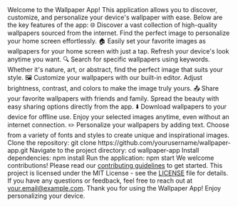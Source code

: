 <?xml version="1.0" encoding="UTF-8"?>
<readme>
    <project>
        <title>Wallpaper App</title>
        <description>
            Welcome to the Wallpaper App! This application allows you to discover, customize, and personalize your device's wallpaper with ease. Below are the key features of the app:
        </description>
    </project>
    <features>
        <feature>
            <icon>🌐</icon>
            <title>Online Wallpaper Gallery</title>
            <description>Discover a vast collection of high-quality wallpapers sourced from the internet. Find the perfect image to personalize your home screen effortlessly.</description>
        </feature>
        <feature>
            <icon>🏠</icon>
            <title>Home Screen Display</title>
            <description>Easily set your favorite images as wallpapers for your home screen with just a tap. Refresh your device's look anytime you want.</description>
        </feature>
        <feature>
            <icon>🔍</icon>
            <title>Image Search</title>
            <description>Search for specific wallpapers using keywords. Whether it's nature, art, or abstract, find the perfect image that suits your style.</description>
        </feature>
        <feature>
            <icon>🖼️</icon>
            <title>Photo Editing</title>
            <description>Customize your wallpapers with our built-in editor. Adjust brightness, contrast, and colors to make the image truly yours.</description>
        </feature>
        <feature>
            <icon>📤</icon>
            <title>Share Images</title>
            <description>Share your favorite wallpapers with friends and family. Spread the beauty with easy sharing options directly from the app.</description>
        </feature>
        <feature>
            <icon>⬇️</icon>
            <title>Download</title>
            <description>Download wallpapers to your device for offline use. Enjoy your selected images anytime, even without an internet connection.</description>
        </feature>
        <feature>
            <icon>✏️</icon>
            <title>Add Text</title>
            <description>Personalize your wallpapers by adding text. Choose from a variety of fonts and styles to create unique and inspirational images.</description>
        </feature>
    </features>
    <installation>
        <title>Installation</title>
        <steps>
            <step>Clone the repository:</step>
            <command>git clone https://github.com/yourusername/wallpaper-app.git</command>
            <step>Navigate to the project directory:</step>
            <command>cd wallpaper-app</command>
            <step>Install dependencies:</step>
            <command>npm install</command>
            <step>Run the application:</step>
            <command>npm start</command>
        </steps>
    </installation>
    <contributing>
        <title>Contributing</title>
        <description>We welcome contributions! Please read our <a href="CONTRIBUTING.md">contributing guidelines</a> to get started.</description>
    </contributing>
    <license>
        <title>License</title>
        <description>This project is licensed under the MIT License - see the <a href="LICENSE">LICENSE</a> file for details.</description>
    </license>
    <contact>
        <title>Contact</title>
        <description>If you have any questions or feedback, feel free to reach out at <a href="mailto:your.email@example.com">your.email@example.com</a>.</description>
    </contact>
    <closing>
        <description>Thank you for using the Wallpaper App! Enjoy personalizing your device.</description>
    </closing>
</readme>
